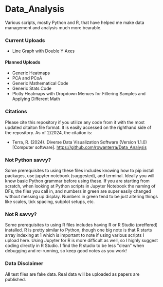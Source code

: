 # Data_Analysis
Various scripts, mostly Python and R, that have helped me make data management and analysis much more bearable.

### Current Uploads 
- Line Graph with Double Y Axes

#### Planned Uploads 
- Generic Heatmaps
- PCA and PCoA
- Generic Mathematical Code
- Generic Stats Code
- Plotly Heatmaps with Dropdown Menues for Filtering Samples and Applying Different Math 

### Citations
Please cite this repository if you utilize any code from it with the most updated citaiton file format. It is easily accessed on the righthand side of the repository.
As of 2/2024, the citaiton is: 
- Terra, R. (2024). Diverse Data Visualization Software (Version 1.1.0) [Computer software]. https://github.com/rowanterra/Data_Analysis
  
### Not Python savvy?
Some prerequisites to using these files includes knowing how to pip install packages, use jupyter notebook (suggested), and terminal. Ideally you will know basic Python grammar before using these. If you are starting from scratch, when looking at Python scripts in Jupyter Notebook the naming of DFs, the files you call in, and numbers in green are super easily changed without messing up display. Numbers in green tend to be just altering things like scales, tick spacing, subplot setups, etc. 

### Not R savvy?
Some prerequisites to using R files includes having R or R Studio (preffered) installed. R is pretty similar to Python, though one big note is that R starts array indexing at 1 which is important to note if using various scripts I upload here. Using Jupyter for R is more difficult as well, so I highly suggest coding directly in R Studio. I find the R studio to be less "clean" when debugging and re-running, so keep good notes as you work! 

### Data Disclaimer
All test files are fake data. Real data will be uploaded as papers are published.
